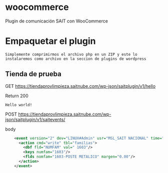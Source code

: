 # woocommerce
Plugin de comunicación SAIT con WooCommerce

# Empaquetar el plugin

```
Simplemente comprimirmos el archivo php en un ZIP y este lo instalaremos como archivo en la seccion de plugins de wordpress

```

## Tienda de prueba

GET
https://tiendaprovlimpieza.saitnube.com/wp-json/saitplugin/v1/hello

Return 200
```
Hello world!
```

POST
https://tiendaprovlimpieza.saitnube.com/wp-json/saitplugin/v1/saitevents/

body
```xml
    <event version="2" dev="LINUX#Admin" usr="MSL_SAIT NACIONAL" time="20230823162613" loc="1" ref="1603" type="MODFAMILIA" src="sait">
      <action cmd="write" tbl="familias">
        <dbf fld="NUMFAM" val=" 1603"/>
        <keys numfam="1603"/>
        <flds nomfam="1603-POSTE METALICO" margen="0.00"/>
      </action>
    </event>
```


